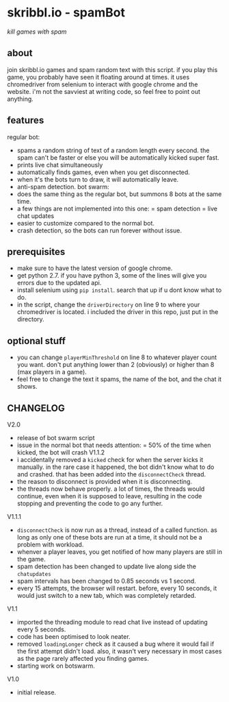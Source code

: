 # skribbl.io - spamBot
*kill games with spam*

## about
join skribbl.io games and spam random text with this script. if you play this game, you probably have seen it floating around at times. it uses chromedriver from selenium to interact with google chrome and the website. i'm not the savviest at writing code, so feel free to point out anything.

## features
regular bot:
- spams a random string of text of a random length every second. the spam can't be faster or else you will be automatically kicked super fast.
- prints live chat simultaneously
- automatically finds games, even when you get disconnected.
- when it's the bots turn to draw, it will automatically leave.
- anti-spam detection.
bot swarm:
- does the same thing as the regular bot, but summons 8 bots at the same time.
- a few things are not implemented into this one:
      = spam detection
      = live chat updates
- easier to customize compared to the normal bot.
- crash detection, so the bots can run forever without issue.

## prerequisites 
- make sure to have the latest version of google chrome.
- get python 2.7. if you have python 3, some of the lines will give you errors due to the updated api.
- install selenium using `pip install`. search that up if u dont know what to do.
- in the script, change the `driverDirectory` on line 9 to where your chromedriver is located. i included the driver in this repo, just put in the directory.

## optional stuff
- you can change `playerMinThreshold` on line 8 to whatever player count you want. don't put anything lower than 2 (obviously) or higher than 8 (max players in a game).
- feel free to change the text it spams, the name of the bot, and the chat it shows.

## CHANGELOG
V2.0
- release of bot swarm script
- issue in the normal bot that needs attention:
      = 50% of the time when kicked, the bot will crash
V1.1.2
- i accidentally removed a `kicked` check for when the server kicks it manually. in the rare case it happened, the bot didn't know what to do and crashed. that has been added into the `disconnectCheck` thread.
- the reason to disconnect is provided when it is disconnecting.
- the threads now behave properly. a lot of times, the threads would continue, even when it is supposed to leave, resulting in the code stopping and preventing the code to go any further.

V1.1.1
- `disconnectCheck` is now run as a thread, instead of a called function. as long as only one of these bots are run at a time, it should not be a problem with workload.
- whenver a player leaves, you get notified of how many players are still in the game.
- spam detection has been changed to update live along side the `chatupdates`
- spam intervals has been changed to 0.85 seconds vs 1 second.
- every 15 attempts, the browser will restart. before, every 10 seconds, it would just switch to a new tab, which was completely retarded.

V1.1
- imported the threading module to read chat live instead of updating every 5 seconds.
- code has been optimised to look neater.
- removed `loadingLonger` check as it caused a bug where it would fail if the first attempt didn't load. also, it wasn't very necessary in most cases as the page rarely affected you finding games.
- starting work on botswarm.

V1.0
- initial release.


